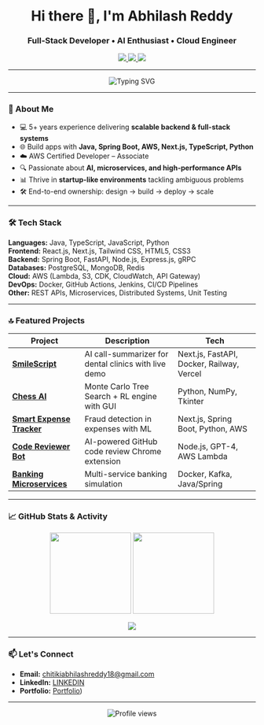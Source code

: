 <!-- PROFILE HEADER -->
<h1 align="center">Hi there 👋, I'm Abhilash Reddy</h1>
<h3 align="center">Full-Stack Developer • AI Enthusiast • Cloud Engineer</h3>

<p align="center">
  <a href="mailto:chitikiabhilashreddy18@gmail.com">
    <img src="https://img.shields.io/badge/Email-Contact-red?style=for-the-badge&logo=gmail" />
  </a>
  <a href="https://linkedin.com/in/YOUR-LINKEDIN" target="_blank">
    <img src="https://img.shields.io/badge/LinkedIn-Profile-blue?style=for-the-badge&logo=linkedin" />
  </a>
  <a href="https://abhilash-reddy-portfolio.vercel.app" target="_blank">
    <img src="https://img.shields.io/badge/Portfolio-Website-green?style=for-the-badge&logo=react" />
  </a>
</p>

---

<!-- ANIMATED INTRO -->
<p align="center">
  <img src="https://readme-typing-svg.demolab.com?font=Fira+Code&size=22&pause=1000&color=00F700&center=true&vCenter=true&width=600&lines=Full-Stack+Developer+%F0%9F%92%BB;AWS-Certified+Engineer+%E2%98%81%EF%B8%8F;Builder+of+AI-powered+apps+%F0%9F%A4%96;Open+Source+Contributor+%E2%9C%A8" alt="Typing SVG" />
</p>

---

### 🚀 About Me
- 💻 5+ years experience delivering **scalable backend & full-stack systems**  
- 🌐 Build apps with **Java, Spring Boot, AWS, Next.js, TypeScript, Python**  
- ☁️ AWS Certified Developer – Associate  
- 🔍 Passionate about **AI, microservices, and high-performance APIs**  
- 📊 Thrive in **startup-like environments** tackling ambiguous problems  
- 🛠 End-to-end ownership: design → build → deploy → scale  

---

### 🛠 Tech Stack
**Languages:** Java, TypeScript, JavaScript, Python  
**Frontend:** React.js, Next.js, Tailwind CSS, HTML5, CSS3  
**Backend:** Spring Boot, FastAPI, Node.js, Express.js, gRPC  
**Databases:** PostgreSQL, MongoDB, Redis  
**Cloud:** AWS (Lambda, S3, CDK, CloudWatch, API Gateway)  
**DevOps:** Docker, GitHub Actions, Jenkins, CI/CD Pipelines  
**Other:** REST APIs, Microservices, Distributed Systems, Unit Testing  

---

### 🔝 Featured Projects
| Project | Description | Tech |
|---------|-------------|------|
| [**SmileScript**](https://github.com/abhilashreddychitiki/smile-script) | AI call-summarizer for dental clinics with live demo | Next.js, FastAPI, Docker, Railway, Vercel |
| [**Chess AI**](https://github.com/abhilashreddychitiki/chess-ai) | Monte Carlo Tree Search + RL engine with GUI | Python, NumPy, Tkinter |
| [**Smart Expense Tracker**](#) | Fraud detection in expenses with ML | Next.js, Spring Boot, Python, AWS |
| [**Code Reviewer Bot**](#) | AI-powered GitHub code review Chrome extension | Node.js, GPT-4, AWS Lambda |
| [**Banking Microservices**](https://github.com/abhilashreddychitiki/banking-microservices-system) | Multi-service banking simulation | Docker, Kafka, Java/Spring |

---

### 📈 GitHub Stats & Activity
<p align="center">
  <img src="https://github-readme-stats.vercel.app/api?username=abhilashreddychitiki&show_icons=true&theme=tokyonight&count_private=true" height="165" />
  <img src="https://github-readme-streak-stats.herokuapp.com/?user=abhilashreddychitiki&theme=tokyonight" height="165" />
</p>

<p align="center">
  <img src="https://github-readme-activity-graph.vercel.app/graph?username=abhilashreddychitiki&theme=react-dark" />
</p>

---

### 📫 Let's Connect
- **Email:** chitikiabhilashreddy18@gmail.com  
- **LinkedIn:** [LINKEDIN](https://www.linkedin.com/in/abhilashreddychitiki/)  
- **Portfolio:** [Portfolio](https://abhilash-reddy-portfolio.vercel.app/))  

---

<p align="center">
  <img src="https://komarev.com/ghpvc/?username=abhilashreddychitiki&label=Profile%20Views&color=0e75b6&style=flat" alt="Profile views" /> 
</p>
